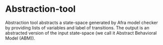 # Abstraction-tool

Abstraction tool abstracts a state-space generated by Afra model checker by providing lists of variables and label of transitions.
The output is an abstracted version of the input state-space (we call it Abstract Behavioral Model (ABM)).
